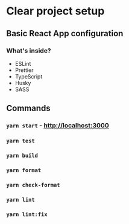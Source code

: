 # Clear project setup

## Basic React App configuration

### What's inside?

- ESLint
- Prettier
- TypeScript
- Husky
- SASS

## Commands

### `yarn start` - [http://localhost:3000](http://localhost:3000)

### `yarn test`

### `yarn build`

### `yarn format`

### `yarn check-format`

### `yarn lint`

### `yarn lint:fix`
